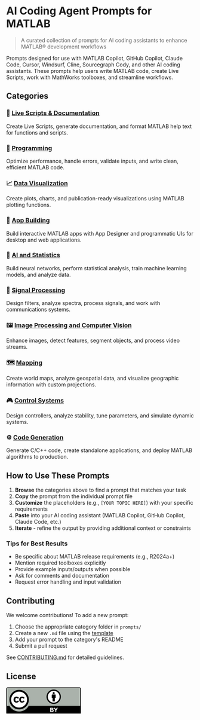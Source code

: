 # AI Coding Agent Prompts for MATLAB

> A curated collection of prompts for AI coding assistants to enhance MATLAB&reg; development workflows

Prompts designed for use with MATLAB Copilot, GitHub Copilot, Claude Code, Cursor, Windsurf, Cline, Sourcegraph Cody, and other AI coding assistants. These prompts help users write MATLAB code, create Live Scripts, work with MathWorks toolboxes, and streamline workflows.

## Categories

### 📝 [Live Scripts & Documentation](prompts/live-scripts-documentation/)
Create Live Scripts, generate documentation, and format MATLAB help text for functions and scripts.

### 🔧 [Programming](prompts/programming/)
Optimize performance, handle errors, validate inputs, and write clean, efficient MATLAB code.

### 📈 [Data Visualization](prompts/data-visualization/)
Create plots, charts, and publication-ready visualizations using MATLAB plotting functions.

### 🎨 [App Building](prompts/app-building/)
Build interactive MATLAB apps with App Designer and programmatic UIs for desktop and web applications.

### 🤖 [AI and Statistics](prompts/ai-and-statistics/)
Build neural networks, perform statistical analysis, train machine learning models, and analyze data.

### 📡 [Signal Processing](prompts/signal-processing/)
Design filters, analyze spectra, process signals, and work with communications systems.

### 🖼️ [Image Processing and Computer Vision](prompts/image-processing-and-computer-vision/)
Enhance images, detect features, segment objects, and process video streams.

### 🗺️ [Mapping](prompts/mapping/)
Create world maps, analyze geospatial data, and visualize geographic information with custom projections.

### 🎮 [Control Systems](prompts/control-systems/)
Design controllers, analyze stability, tune parameters, and simulate dynamic systems.

### ⚙️ [Code Generation](prompts/code-generation/)
Generate C/C++ code, create standalone applications, and deploy MATLAB algorithms to production.

## How to Use These Prompts

1. **Browse** the categories above to find a prompt that matches your task
2. **Copy** the prompt from the individual prompt file
3. **Customize** the placeholders (e.g., `[YOUR TOPIC HERE]`) with your specific requirements
4. **Paste** into your AI coding assistant (MATLAB Copilot, GitHub Copilot, Claude Code, etc.)
5. **Iterate** - refine the output by providing additional context or constraints

### Tips for Best Results

- Be specific about MATLAB release requirements (e.g., R2024a+)
- Mention required toolboxes explicitly
- Provide example inputs/outputs when possible
- Ask for comments and documentation
- Request error handling and input validation

## Contributing

We welcome contributions! To add a new prompt:

1. Choose the appropriate category folder in `prompts/`
2. Create a new `.md` file using the [template](templates/prompt-template.md)
3. Add your prompt to the category's README
4. Submit a pull request

See [CONTRIBUTING.md](CONTRIBUTING.md) for detailed guidelines.

## License

![CC-BY-40](images/cc-by-40.png)
